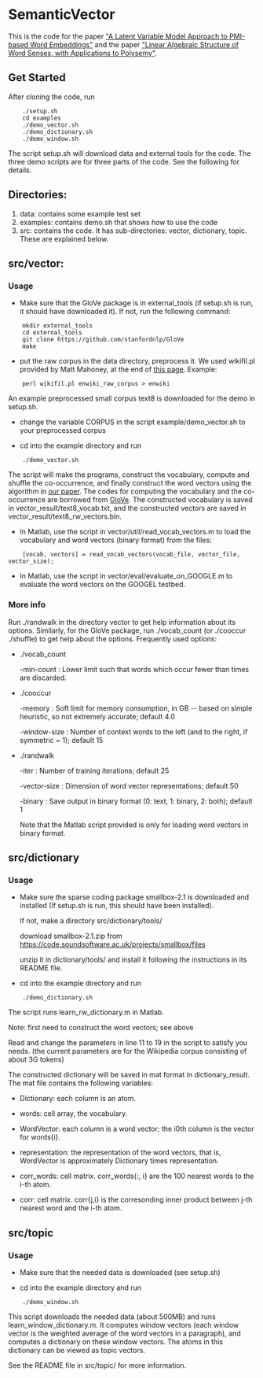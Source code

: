 # SemanticVector

This is the code for the paper ["A Latent Variable Model Approach to PMI-based Word Embeddings"](https://arxiv.org/abs/1502.03520) and the paper ["Linear Algebraic Structure of Word Senses, with Applications to Polysemy"](https://arxiv.org/abs/1601.03764).

## Get Started
After cloning the code, run

```
	./setup.sh
	cd examples
	./demo_vector.sh
	./demo_dictionary.sh
	./demo_window.sh
```

The script setup.sh will download data and external tools for the code. The three demo scripts are for three parts of the code. See the following for details.

## Directories:
1. data: contains some example test set
2. examples: contains demo.sh that shows how to use the code
3. src: contains the code. It has sub-directories: vector, dictionary, topic. These are explained below.


## src/vector:

### Usage
 
* Make sure that the GloVe package is in external_tools (if setup.sh is run, it should have downloaded it). If not, run the following command:

```
    mkdir external_tools
	cd external_tools
    git clone https://github.com/stanfordnlp/GloVe 
	make
```

* put the raw corpus in the data directory, preprocess it. We used wikifil.pl provided by Matt Mahoney, at the end of [this page](http://mattmahoney.net/dc/textdata). Example:

```
    perl wikifil.pl enwiki_raw_corpus > enwiki
```

An example preprocessed small corpus text8 is downloaded for the demo in setup.sh.
	
* change the variable CORPUS in the script example/demo_vector.sh to your preprocessed corpus

* cd into the example directory and run

```
    ./demo_vector.sh
```	

The script will make the programs, construct the vocabulary, compute and shuffle the co-occurrence, and finally construct the word vectors using the algorithm in [our paper](http://arxiv.org/abs/1502.03520).  The codes for computing the vocabulary and the co-occurrence are borrowed from [GloVe](http://nlp.stanford.edu/projects/glove/).
The constructed vocabulary is saved in vector_result/text8_vocab.txt, and the constructed vectors are saved in vector_result/text8_rw_vectors.bin.
	
* In Matlab, use the script in vector/util/read_vocab_vectors.m to load the vocabulary and word vectors (binary format) from the files: 

```
    [vocab, vectors] = read_vocab_vectors(vocab_file, vector_file, vector_size);
```

* In Matlab, use the script in vector/eval/evaluate_on_GOOGLE.m to evaluate the word vectors on the GOOGEL testbed.

### More info

Run ./randwalk in the directory vector to get help information about its options. Similarly, for the GloVe package, run ./vocab_count (or ./cooccur ./shuffle) to get help about the options. 
Frequently used options:

* ./vocab_count

    -min-count <int>: Lower limit such that words which occur fewer than <int> times are discarded.
	
* ./cooccur 

    -memory <float>: Soft limit for memory consumption, in GB -- based on simple heuristic, so not extremely accurate; default 4.0
	
    -window-size <int>: Number of context words to the left (and to the right, if symmetric = 1); default 15
	
* ./randwalk

    -iter <int>: Number of training iterations; default 25 
	
    -vector-size <int>: Dimension of word vector representations; default 50
	
    -binary <int>: Save output in binary format (0: text, 1: binary, 2: both); default 1
	
    Note that the Matlab script provided is only for loading word vectors in binary format.
    
	
	
## src/dictionary

### Usage 

* Make sure the sparse coding package smallbox-2.1 is downloaded and installed (If setup.sh is run, this should have been installed). 
 
  If not, make a directory src/dictionary/tools/
   
  download smallbox-2.1.zip from https://code.soundsoftware.ac.uk/projects/smallbox/files
  
  unzip it in dictionary/tools/ and install it following the instructions in its README file.

* cd into the example directory and run

```
    ./demo_dictionary.sh
```	

The script runs learn_rw_dictionary.m in Matlab.

Note: first need to construct the word vectors; see above

Read and change the parameters in line 11 to 19 in the script to satisfy you needs. (the current parameters are for the Wikipedia corpus consisting of about 3G tokens) 

The constructed dictionary will be saved in mat format in dictionary_result. The mat file contains the following variables:

* Dictionary: each column is an atom.

* words: cell array, the vocabulary.

* WordVector: each column is a word vector; the i0th column is the vector for words{i}.

* representation: the representation of the word vectors, that is, WordVector is approximately Dictionary times representation.

* corr_words: cell matrix. corr_words{:, i} are the 100 nearest words to the i-th atom.

* corr: cell matrix. corr{j,i} is the corresonding inner product between j-th nearest word and the i-th atom.
	
	

## src/topic

### Usage 

* Make sure that the needed data is downloaded (see setup.sh)

* cd into the example directory and run

```
    ./demo_window.sh
```	

This script downloads the needed data (about 500MB) and runs learn_window_dictionary.m. It computes window vectors (each window vector is the weighted average of the word vectors in a paragraph), and computes a dictionary on these window vectors. The atoms in this dictionary can be viewed as topic vectors.

See the README file in src/topic/ for more information.